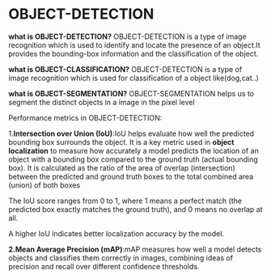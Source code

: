 # OBJECT-DETECTION
**what is OBJECT-DETECTION?**
OBJECT-DETECTION is a type of image recognition which is used to identify and locate the presence of an object.It provides the bounding-box information and the classification of the object.

**what is OBJECT-CLASSIFICATION?**
OBJECT-DETECTION is a type of image recognition which is used for classification of a object like(dog,cat..)

**what is OBJECT-SEGMENTATION?**
OBJECT-SEGMENTATION helps us to segment the distinct objects in a image in the pixel level

Performance metrics in OBJECT-DETECTION:

1.**Intersection over Union (IoU)**:IoU helps evaluate how well the predicted bounding box surrounds the object.
It is a key metric used in **object localization** to measure how accurately a model predicts the location of an object with a bounding box compared to the ground truth (actual bounding box).
It is calculated as the ratio of the area of overlap (intersection) between the predicted and ground truth boxes to the total combined area (union) of both boxes

The IoU score ranges from 0 to 1, where 1 means a perfect match (the predicted box exactly matches the ground truth), and 0 means no overlap at all.

A higher IoU indicates better localization accuracy by the model.

**2.Mean Average Precision (mAP)**:mAP measures how well a model detects objects and classifies them correctly in images, combining ideas of precision and recall over different confidence thresholds.

